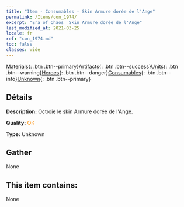 ```yaml
---
title: "Item - Consumables - Skin Armure dorée de l'Ange"
permalink: /Items/con_1974/
excerpt: "Era of Chaos  Skin Armure dorée de l'Ange"
last_modified_at: 2021-03-25
locale: fr
ref: "con_1974.md"
toc: false
classes: wide
---
```

 [Materials](/fr/Items/){: .btn .btn--primary}[Artifacts](/fr/Items/Artifacts/){: .btn .btn--success}[Units](/fr/Items/Units/){: .btn .btn--warning}[Heroes](/fr/Items/Heroes/){: .btn .btn--danger}[Consumables](/fr/Items/Consumables/){: .btn .btn--info}[Unknown](/fr/Items/Unknown/){: .btn .btn--primary}

## Détails
 **Description:** Octroie le skin Armure dorée de l'Ange.

 **Quality:** <span style="color: #FF8C00">OK</span>

 **Type:** Unknown

## Gather

  None

## This item contains:

  None

